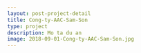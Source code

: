 ```yaml
---
layout: post-project-detail
title: Cong-ty-AAC-Sam-Son
type: project
description: Mo ta du an
image: 2018-09-01-Cong-ty-AAC-Sam-Son.jpg
---
```

